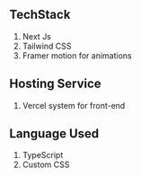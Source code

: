 ## TechStack

1. Next Js
2. Tailwind CSS
3. Framer motion for animations

## Hosting Service 

1. Vercel system for front-end

## Language Used

1. TypeScript
2. Custom CSS